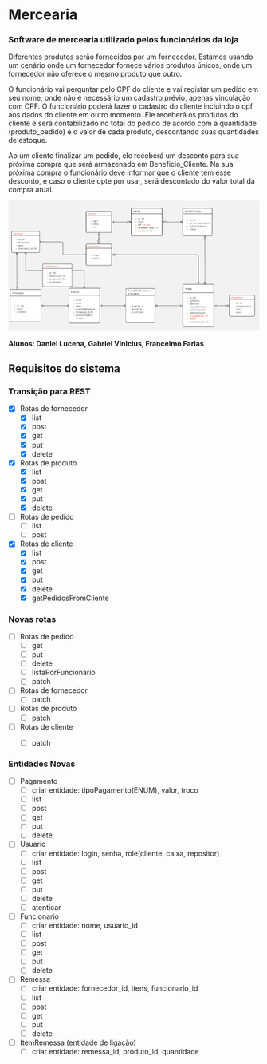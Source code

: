 # Mercearia
### Software de mercearia utilizado pelos funcionários da loja

Diferentes produtos serão fornecidos por um fornecedor. Estamos usando um cenário onde um fornecedor fornece vários produtos únicos, onde um fornecedor não oferece o mesmo produto que outro.

O funcionário vai perguntar pelo CPF do cliente e vai registar um pedido em seu nome, onde não é necessário um cadastro prévio, apenas vinculação com CPF. O funcionário poderá fazer o cadastro do cliente incluindo o cpf aos dados do cliente em outro momento.  Ele receberá os produtos do cliente e será contabilizado no total do pedido de acordo com a quantidade (produto_pedido) e o valor de cada produto, descontando suas quantidades de estoque.

Ao um cliente finalizar um pedido, ele receberá um desconto para sua próxima compra que será armazenado em Beneficio_Cliente. Na sua próxima compra o funcionário deve informar que o cliente tem esse desconto, e caso o cliente opte por usar, será descontado do valor total da compra atual.

![plot](./modelagem2.jpg)

**Alunos: Daniel Lucena, Gabriel Vinicius, Francelmo Farias**

## Requisitos do sistema

### Transição para REST
- [x] Rotas de fornecedor
    - [x] list
    - [x] post
    - [x] get
    - [x] put
    - [x] delete
- [x] Rotas de produto
    - [x] list
    - [x] post
    - [x] get
    - [x] put
    - [x] delete
- [ ] Rotas de pedido
    - [ ] list
    - [ ] post
- [x] Rotas de cliente
    - [x] list
    - [x] post
    - [x] get
    - [x] put
    - [x] delete
    - [x] getPedidosFromCliente

### Novas rotas
- [ ] Rotas de pedido
    - [ ] get
    - [ ] put
    - [ ] delete
    - [ ] listaPorFuncionario
    - [ ] patch
- [ ] Rotas de fornecedor
    - [ ] patch
- [ ] Rotas de produto
    - [ ] patch
- [ ] Rotas de cliente
    - [ ] patch


### Entidades Novas
- [ ] Pagamento
    - [ ] criar entidade: tipoPagamento(ENUM), valor, troco
    - [ ] list
    - [ ] post
    - [ ] get
    - [ ] put
    - [ ] delete
- [ ] Usuario
    - [ ] criar entidade: login, senha, role(cliente, caixa, repositor)
    - [ ] list
    - [ ] post
    - [ ] get
    - [ ] put
    - [ ] delete
    - [ ] atenticar
- [ ] Funcionario
    - [ ] criar entidade: nome, usuario_id
    - [ ] list
    - [ ] post
    - [ ] get
    - [ ] put
    - [ ] delete
- [ ] Remessa
    - [ ] criar entidade: fornecedor_id, itens, funcionario_id
    - [ ] list
    - [ ] post
    - [ ] get
    - [ ] put
    - [ ] delete 
- [ ] ItemRemessa (entidade de ligação)
    - [ ] criar entidade: remessa_id, produto_id, quantidade